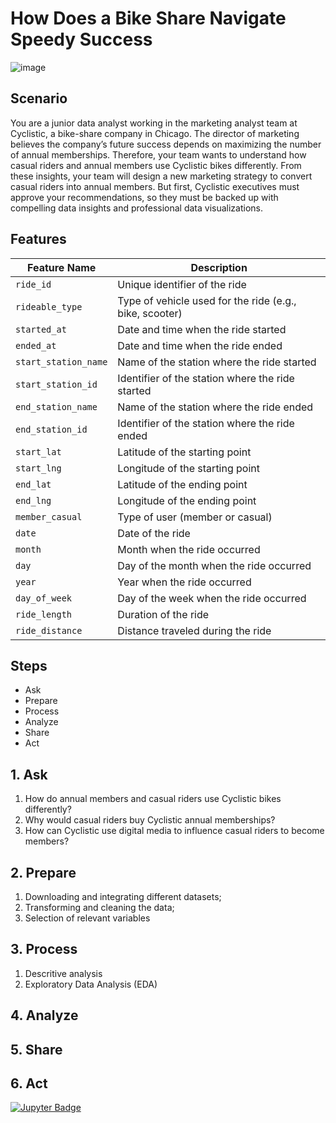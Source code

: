 # How Does a Bike Share Navigate Speedy Success 

![image](https://github.com/user-attachments/assets/40f60551-7850-4cf1-bf74-1e4a79cdfaf3)

## Scenario
You are a junior data analyst working in the marketing analyst team at Cyclistic, a bike-share company in Chicago. The director of
marketing believes the company’s future success depends on maximizing the number of annual memberships. Therefore, your
team wants to understand how casual riders and annual members use Cyclistic bikes differently. From these insights, your team will
design a new marketing strategy to convert casual riders into annual members. But first, Cyclistic executives must approve your
recommendations, so they must be backed up with compelling data insights and professional data visualizations.

## Features

| Feature Name          | Description                                                               |
|-----------------------|---------------------------------------------------------------------------|
| `ride_id`             | Unique identifier of the ride                                             |
| `rideable_type`       | Type of vehicle used for the ride (e.g., bike, scooter)                   |
| `started_at`          | Date and time when the ride started                                       |
| `ended_at`            | Date and time when the ride ended                                         |
| `start_station_name`  | Name of the station where the ride started                                |
| `start_station_id`    | Identifier of the station where the ride started                          |
| `end_station_name`    | Name of the station where the ride ended                                  |
| `end_station_id`      | Identifier of the station where the ride ended                            |
| `start_lat`           | Latitude of the starting point                                            |
| `start_lng`           | Longitude of the starting point                                           |
| `end_lat`             | Latitude of the ending point                                              |
| `end_lng`             | Longitude of the ending point                                             |
| `member_casual`       | Type of user (member or casual)                                           |
| `date`                | Date of the ride                                                          |
| `month`               | Month when the ride occurred                                              |
| `day`                 | Day of the month when the ride occurred                                   |
| `year`                | Year when the ride occurred                                               |
| `day_of_week`         | Day of the week when the ride occurred                                    |
| `ride_length`         | Duration of the ride                                                      |
| `ride_distance`       | Distance traveled during the ride                                         |


## Steps
  -  Ask
  -  Prepare
  -  Process
  -  Analyze
  -  Share
  -  Act

## 1. Ask

1. How do annual members and casual riders use Cyclistic bikes differently?
2. Why would casual riders buy Cyclistic annual memberships?
3. How can Cyclistic use digital media to influence casual riders to become members?

## 2. Prepare

1. Downloading and integrating different datasets;
2. Transforming and cleaning the data;
3. Selection of relevant variables

## 3. Process

1. Descritive analysis
2. Exploratory Data Analysis (EDA)

## 4. Analyze




## 5. Share

## 6. Act

[![Jupyter Badge](https://camo.githubusercontent.com/c044ae9d0419850e7f2385c22ea5de56e101e6a616789bd35d2d8fa137a63642/68747470733a2f2f696d672e736869656c64732e696f2f62616467652f6a7570797465722d2532334641304630302e7376673f7374796c653d666f722d7468652d6261646765266c6f676f3d6a757079746572266c6f676f436f6c6f723d7768697465)](https://jupyter.org/)

